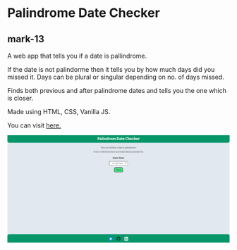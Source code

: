 # Palindrome Date Checker

## mark-13

A web app that tells you if a date is pallindrome.

If the date is not palindorme then it tells you by how much days did you missed it. Days can be plural or singular depending on no. of days missed.

Finds both previous and after palindrome dates and tells you the one which is closer.

Made using HTML, CSS, Vanilla JS.

You can visit [here.](https://jagrut-palindromebday.netlify.app/)

![Website-image](./images/website-img.png)
